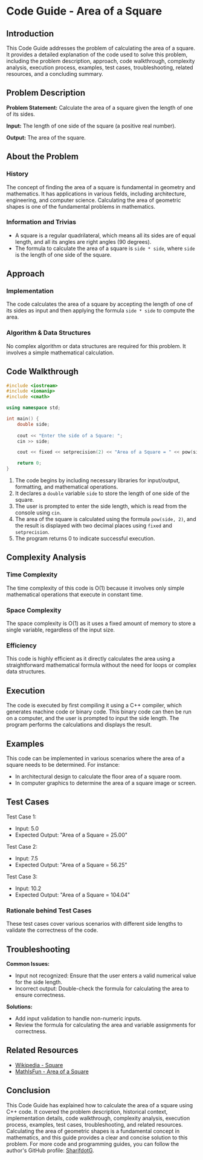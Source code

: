 # Code Guide - Area of a Square

## Introduction
This Code Guide addresses the problem of calculating the area of a square. It provides a detailed explanation of the code used to solve this problem, including the problem description, approach, code walkthrough, complexity analysis, execution process, examples, test cases, troubleshooting, related resources, and a concluding summary.

## Problem Description
**Problem Statement:** Calculate the area of a square given the length of one of its sides.

**Input:** The length of one side of the square (a positive real number).

**Output:** The area of the square.

## About the Problem
### History
The concept of finding the area of a square is fundamental in geometry and mathematics. It has applications in various fields, including architecture, engineering, and computer science. Calculating the area of geometric shapes is one of the fundamental problems in mathematics.

### Information and Trivias
- A square is a regular quadrilateral, which means all its sides are of equal length, and all its angles are right angles (90 degrees).
- The formula to calculate the area of a square is `side * side`, where `side` is the length of one side of the square.

## Approach
### Implementation
The code calculates the area of a square by accepting the length of one of its sides as input and then applying the formula `side * side` to compute the area.

### Algorithm & Data Structures
No complex algorithm or data structures are required for this problem. It involves a simple mathematical calculation.

## Code Walkthrough
```cpp
#include <iostream>
#include <iomanip>
#include <cmath>

using namespace std;

int main() {
    double side;
    
    cout << "Enter the side of a Square: ";
    cin >> side;

    cout << fixed << setprecision(2) << "Area of a Square = " << pow(side, 2) << endl;

    return 0;
}
```

1. The code begins by including necessary libraries for input/output, formatting, and mathematical operations.
2. It declares a `double` variable `side` to store the length of one side of the square.
3. The user is prompted to enter the side length, which is read from the console using `cin`.
4. The area of the square is calculated using the formula `pow(side, 2)`, and the result is displayed with two decimal places using `fixed` and `setprecision`.
5. The program returns 0 to indicate successful execution.

## Complexity Analysis
### Time Complexity
The time complexity of this code is O(1) because it involves only simple mathematical operations that execute in constant time.

### Space Complexity
The space complexity is O(1) as it uses a fixed amount of memory to store a single variable, regardless of the input size.

### Efficiency
This code is highly efficient as it directly calculates the area using a straightforward mathematical formula without the need for loops or complex data structures.

## Execution
The code is executed by first compiling it using a C++ compiler, which generates machine code or binary code. This binary code can then be run on a computer, and the user is prompted to input the side length. The program performs the calculations and displays the result.

## Examples
This code can be implemented in various scenarios where the area of a square needs to be determined. For instance:
- In architectural design to calculate the floor area of a square room.
- In computer graphics to determine the area of a square image or screen.

## Test Cases
Test Case 1:
- Input: 5.0
- Expected Output: "Area of a Square = 25.00"

Test Case 2:
- Input: 7.5
- Expected Output: "Area of a Square = 56.25"

Test Case 3:
- Input: 10.2
- Expected Output: "Area of a Square = 104.04"

### Rationale behind Test Cases
These test cases cover various scenarios with different side lengths to validate the correctness of the code.

## Troubleshooting
**Common Issues:**
- Input not recognized: Ensure that the user enters a valid numerical value for the side length.
- Incorrect output: Double-check the formula for calculating the area to ensure correctness.

**Solutions:**
- Add input validation to handle non-numeric inputs.
- Review the formula for calculating the area and variable assignments for correctness.

## Related Resources
- [Wikipedia - Square](https://en.wikipedia.org/wiki/Square)
- [MathIsFun - Area of a Square](https://www.mathsisfun.com/geometry/square.html)

## Conclusion
This Code Guide has explained how to calculate the area of a square using C++ code. It covered the problem description, historical context, implementation details, code walkthrough, complexity analysis, execution process, examples, test cases, troubleshooting, and related resources. Calculating the area of geometric shapes is a fundamental concept in mathematics, and this guide provides a clear and concise solution to this problem. For more code and programming guides, you can follow the author's GitHub profile: [SharifdotG](https://github.com/SharifdotG).